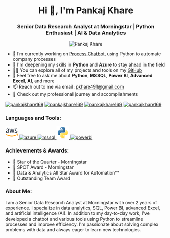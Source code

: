 <h1 align="center">Hi 👋, I'm Pankaj Khare</h1>
<h3 align="center">Senior Data Research Analyst at Morningstar | Python Enthusiast | AI & Data Analytics</h3>

<p align="center">
  <img src="https://media.licdn.com/dms/image/v2/D4D03AQE-Yzs6DBmSRw/profile-displayphoto-shrink_800_800/B4DZP4S8DgGUAg-/0/1735037536052?e=1742428800&v=beta&t=5mNB0f5XetdhDVdgmOyJSGlZ6WwIavS3lvemb_cPhzk" alt="Pankaj Khare" width="150" height="150"/>
</p>

- 🔭 I’m currently working on [Process Chatbot](https://github.com/pkhare491/ChatBot-for-CompanyOps-Process.git), using Python to automate company processes
- 🌱 I'm deepening my skills in **Python** and **Azure** to stay ahead in the field
- 👨‍💻 You can explore all of my projects and tools on my [GitHub](https://github.com/pkhare491)
- 💬 Feel free to ask me about **Python**, **MSSQL**, **Power BI**, **Advanced Excel**, **AI**, and more
- 📫 Reach out to me via email: [pkhare491@gmail.com](mailto:pkhare491@gmail.com)
- 📄 Check out my professional journey and accomplishments </h3>
<p align="left">
  <a href="https://linkedin.com/in/pankajkhare169" target="blank"><img align="center" src="https://raw.githubusercontent.com/rahuldkjain/github-profile-readme-generator/master/src/images/icons/Social/linked-in-alt.svg" alt="pankajkhare169" height="30" width="40" /></a>
  <a href="https://www.naukri.com/mnjuser/profile?id=123" target="blank"><img align="center" src="https://media.licdn.com/dms/image/v2/D5622AQEOmOG79ZLPHA/feedshare-shrink_800/feedshare-shrink_800/0/1713365833966?e=2147483647&v=beta&t=HQn7vlDUinaGpcoAPLJ-U27UezVkKIb42PlDUsVskq0" alt="pankajkhare169" height="30" width="40" /></a>
  <a href="https://instagram.com/pankajkhare169" target="blank"><img align="center" src="https://raw.githubusercontent.com/rahuldkjain/github-profile-readme-generator/master/src/images/icons/Social/instagram.svg" alt="pankajkhare169" height="30" width="40" /></a>
  <a href="https://wa.me/917378988264" target="blank"><img align="center" src="https://upload.wikimedia.org/wikipedia/commons/6/6b/WhatsApp.svg" alt="pankajkhare169" height="30" width="40" /></a>
</p>

<h3 align="left">Languages and Tools:</h3>
<p align="left"> 
  <a href="https://aws.amazon.com" target="_blank" rel="noreferrer"> <img src="https://raw.githubusercontent.com/devicons/devicon/master/icons/amazonwebservices/amazonwebservices-original-wordmark.svg" alt="aws" width="40" height="40"/> </a> 
  <a href="https://azure.microsoft.com/en-in/" target="_blank" rel="noreferrer"> <img src="https://www.vectorlogo.zone/logos/microsoft_azure/microsoft_azure-icon.svg" alt="azure" width="40" height="40"/> </a> 
  <a href="https://www.microsoft.com/en-us/sql-server" target="_blank" rel="noreferrer"> <img src="https://www.svgrepo.com/show/303229/microsoft-sql-server-logo.svg" alt="mssql" width="40" height="40"/> </a> 
  <a href="https://www.python.org" target="_blank" rel="noreferrer"> <img src="https://raw.githubusercontent.com/devicons/devicon/master/icons/python/python-original.svg" alt="python" width="40" height="40"/> </a> 
  <a href="https://powerbi.microsoft.com" target="_blank" rel="noreferrer"> <img src="https://uxwing.com/wp-content/themes/uxwing/download/brands-and-social-media/power-bi-icon.png" alt="powerbi" width="40" height="40"/> </a>
</p>

<h3 align="left">Achievements & Awards:</h3>
<ul>
  <li>🏅 Star of the Quarter - Morningstar</li>
  <li>🏅 SPOT Award - Morningstar</li>
  <li>🏅 Data & Analytics All Star Award for Automation**</li>
  <li>🏅 Outstanding Team Award</li>
</ul>

<h3 align="left">About Me:</h3>
<p>I am a Senior Data Research Analyst at Morningstar with over 2 years of experience. I specialize in data analytics, SQL, Power BI, advanced Excel, and artificial intelligence (AI). In addition to my day-to-day work, I've developed a chatbot and various tools using Python to streamline processes and improve efficiency. I'm passionate about solving complex problems with data and always eager to learn new technologies.</p>

